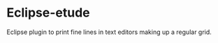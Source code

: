 Eclipse-etude
=============

Eclipse plugin to print fine lines in text editors making up a regular grid.
